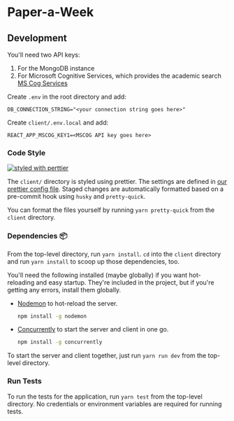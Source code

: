 # Paper-a-Week

## Development

You'll need two API keys:

1. For the MongoDB instance
1. For Microsoft Cognitive Services, which provides the academic search [MS Cog Services](https://azure.microsoft.com/en-us/services/cognitive-services/)

Create `.env` in the root directory and add:

```text
DB_CONNECTION_STRING="<your connection string goes here>"
```

Create `client/.env.local` and add:

```text
REACT_APP_MSCOG_KEY1=<MSCOG API key goes here>
```

### Code Style

[![styled with perttier](https://img.shields.io/badge/code_style-prettier-ff69b4.svg?style=flat-square)](https://github.com/prettier/prettier)

The `client/` directory is styled using prettier. The settings are defined in [our prettier config file](./client/.prettierrc.json). Staged changes are automatically formatted based on a pre-commit hook using `husky` and `pretty-quick`.

You can format the files yourself by running `yarn pretty-quick` from the `client` directory.

### Dependencies :package:

From the top-level directory, run `yarn install`.
`cd` into the `client` directory and run `yarn install` to scoop up those dependencies, too.

You'll need the following installed (maybe globally) if you want hot-reloading and easy startup. They're included in the project, but if you're getting any errors, install them globally.

- [Nodemon](https://www.npmjs.com/package/nodemon) to hot-reload the server.

  ```sh
  npm install -g nodemon
  ```

- [Concurrently](https://www.npmjs.com/package/concurrently) to start the server and client in one go.

  ```sh
  npm install -g concurrently
  ```

To start the server and client together, just run `yarn run dev` from the top-level directory.

### Run Tests

To run the tests for the application, run `yarn test` from the top-level directory. No credentials or environment variables are required for running tests.
